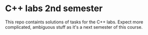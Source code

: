 # C++ labs 2nd semester
This repo containts solutions of tasks for the C++ labs. Expect more complicated, ambiguous stuff as it's a next semester of this course.
